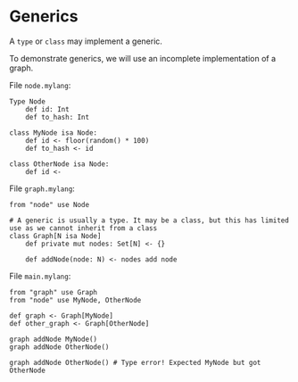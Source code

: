 # Generics

A `type` or `class` may implement a generic.

To demonstrate generics, we will use an incomplete implementation of a graph.

File `node.mylang`:

    Type Node
        def id: Int
        def to_hash: Int
        
    class MyNode isa Node:
        def id <- floor(random() * 100)
        def to_hash <- id
        
    class OtherNode isa Node:
        def id <- 

File `graph.mylang`:
   
    from "node" use Node
    
    # A generic is usually a type. It may be a class, but this has limited use as we cannot inherit from a class
    class Graph[N isa Node]
        def private mut nodes: Set[N] <- {}
        
        def addNode(node: N) <- nodes add node
        
File `main.mylang`:
    
    from "graph" use Graph
    from "node" use MyNode, OtherNode
    
    def graph <- Graph[MyNode]
    def other_graph <- Graph[OtherNode]
    
    graph addNode MyNode()
    graph addNode OtherNode()
    
    graph addNode OtherNode() # Type error! Expected MyNode but got OtherNode
    